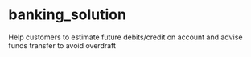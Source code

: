 # banking_solution
Help customers to estimate future debits/credit on account and advise funds transfer to avoid overdraft

